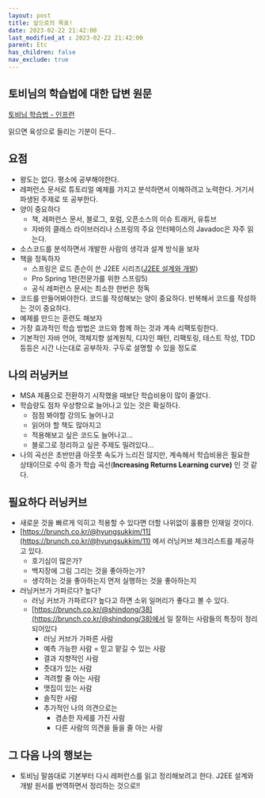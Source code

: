 ```yaml
---
layout: post
title: 앞으로의 목표!
date: 2023-02-22 21:42:00
last_modified_at : 2023-02-22 21:42:00
parent: Etc
has_children: false
nav_exclude: true
---
```


## 토비님의 학습법에 대한 답변  원문

[토비님 학습법 - 인프런](https://www.inflearn.com/questions/763626/%EA%B3%B5%EB%B6%80-%EB%B0%A9%EB%B2%95%EC%97%90-%EB%8C%80%ED%95%B4%EC%84%9C-%EC%A7%88%EB%AC%B8%EB%93%9C%EB%A6%BD%EB%8B%88%EB%8B%A4?utm_source=mailchimp&utm_medium=email&utm_campaign=traffic_helloinf_inflearnpick&utm_content=20230221_v18)

읽으면 육성으로 들리는 기분이 든다..

## 요점

- 왕도는 없다. 평소에 공부해야한다.
- 레퍼런스 문서로 튜토리얼 예제를 가지고 분석하면서 이해하려고 노력한다. 거기서 파생된 주제로 또 공부한다.
- 양이 중요하다
    - 책, 레퍼런스 문서, 블로그, 포럼, 오픈소스의 이슈 트래커, 유튜브
    - 자바의 클래스 라이브러리나 스프링의 주요 인터페이스의 Javadoc은 자주 읽는다.
- 소스코드를 분석하면서 개발한 사람의 생각과 설계 방식을 보자
- 책을 정독하자
    - 스프링은 로드 존슨이 쓴 J2EE 시리즈([J2EE 설계와 개발](http://www.yes24.com/Product/Goods/428809))
    - Pro Spring 1판(전문가를 위한 스프링5)
    - 공식 레퍼런스 문서는 최소한 한번은 정독
- 코드를 만들어봐야한다. 코드를 작성해보는 양이 중요하다. 반복해서 코드를 작성하는 것이 중요하다.
- 예제를 만드는 훈련도 해보자
- 가장 효과적인 학습 방법은 코드와 함께 하는 것과 계속 리팩토링한다.
- 기본적인 자바 언어, 객체지향 설계원칙, 디자인 패턴, 리팩토링, 테스트 작성, TDD 등등은 시간 나는대로 공부하자. 구두로 설명할 수 있을 정도로

## 나의 러닝커브

- MSA 제품으로 전환하기 시작했을 때보단 학습비용이 많이 줄었다.
- 학습량도 점차 우상향으로 늘어나고 있는 것은 확실하다.
    - 점점 봐야할 강의도 늘어나고
    - 읽어야 할 책도 많아지고
    - 적용해보고 싶은 코드도 늘어나고…
    - 블로그로 정리하고 싶은 주제도 밀려있다…
- 나의 곡선은 초반만큼 아웃풋 속도가 느리진 않지만, 계속해서 학습비용은 필요한 상태이므로 수익 증가 학습 곡선(****Increasing Returns Learning curve)**** 인 것 같다.

## 필요하다 러닝커브

- 새로운 것을 빠르게 익히고 적용할 수 있다면 더할 나위없이 훌륭한 인재일 것이다.
- [https://brunch.co.kr/@hyungsukkim/11](https://brunch.co.kr/@hyungsukkim/11) 에서 러닝커브 체크리스트를 제공하고 있다.
    - 호기심이 많은가?
    - 백지장에 그림 그리는 것을 좋아하는가?
    - 생각하는 것을 좋아하는지 먼저 실행하는 것을 좋아하는지
- 러닝커브가 가파르다? 높다?
    - 러닝 커브가 가파르다? 높다고 하면 소위 일머리가 좋다고 볼 수 있다.
    - [https://brunch.co.kr/@shindong/38](https://brunch.co.kr/@shindong/38)에서 일 잘하는 사람들의 특징이 정리되어있다
        - 러닝 커브가 가파른 사람
        - 예측 가능한 사람 = 믿고 맡길 수 있는 사람
        - 결과 지향적인 사람
        - 줏대가 있는 사람
        - 격려할 줄 아는 사람
        - 맷집이 있는 사람
        - 솔직한 사람
        - 추가적인 나의 의견으로는
            - 겸손한 자세를 가진 사람
            - 다른 사람의 의견을 들을 줄 아는 사람

## 그 다음 나의 행보는

- 토비님 말씀대로 기본부터 다시 레퍼런스를 읽고 정리해보려고 한다. J2EE 설계와 개발 원서를 번역하면서 정리하는 것으로!!